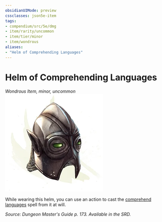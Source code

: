 ```yaml
---
obsidianUIMode: preview
cssclasses: json5e-item
tags:
- compendium/src/5e/dmg
- item/rarity/uncommon
- item/tier/minor
- item/wondrous
aliases: 
- "Helm of Comprehending Languages"
---
```

# Helm of Comprehending Languages
*Wondrous Item, minor, uncommon*  
![](https://raw.githubusercontent.com/5etools-mirror-2/5etools-img/main/items/DMG/Helm%20of%20Comprehending%20Languages.webp#right)  


While wearing this helm, you can use an action to cast the [comprehend languages](/3-Mechanics/CLI/spells/comprehend-languages.md) spell from it at will.

*Source: Dungeon Master's Guide p. 173. Available in the SRD.*